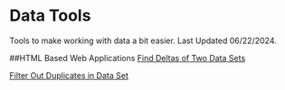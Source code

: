 # Data Tools
Tools to make working with data a bit easier. Last Updated 06/22/2024.

##HTML Based Web Applications
[Find Deltas of Two Data Sets](https://github.com/calikasten/data-tools/blob/main/csv-diff.html) <br>

[Filter Out Duplicates in Data Set](https://github.com/calikasten/data-tools/blob/main/csv-diff.html) <br>
